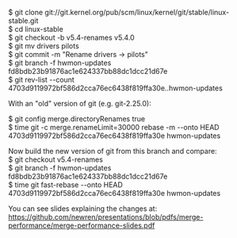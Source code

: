 $ git clone git://git.kernel.org/pub/scm/linux/kernel/git/stable/linux-stable.git  
$ cd linux-stable  
$ git checkout -b v5.4-renames v5.4.0  
$ git mv drivers pilots  
$ git commit -m "Rename drivers -> pilots"  
$ git branch -f hwmon-updates fd8bdb23b91876ac1e624337bb88dc1dcc21d67e  
$ git rev-list --count 4703d9119972bf586d2cca76ec6438f819ffa30e..hwmon-updates  


With an "old" version of git (e.g. git-2.25.0):  

$ git config merge.directoryRenames true  
$ time git -c merge.renameLimit=30000 rebase -m --onto HEAD 4703d9119972bf586d2cca76ec6438f819ffa30e hwmon-updates  


Now build the new version of git from this branch and compare:  
$ git checkout v5.4-renames  
$ git branch -f hwmon-updates fd8bdb23b91876ac1e624337bb88dc1dcc21d67e  
$ time git fast-rebase --onto HEAD 4703d9119972bf586d2cca76ec6438f819ffa30e hwmon-updates  


You can see slides explaining the changes at:  
  https://github.com/newren/presentations/blob/pdfs/merge-performance/merge-performance-slides.pdf
